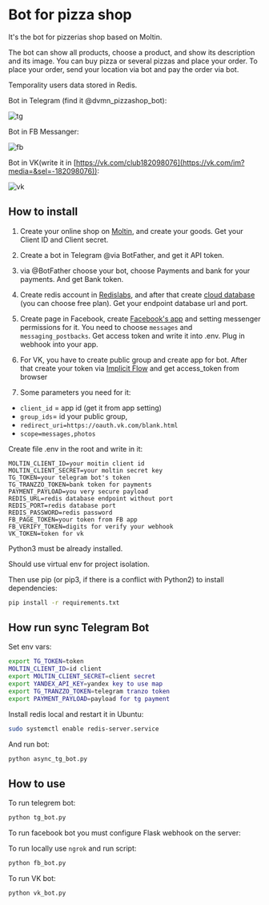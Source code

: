 # Bot for pizza shop

It's the bot for pizzerias shop based on Moltin.

The bot can show all products, choose a product, and show its description and its image. You can buy pizza or several pizzas and place your order. To place your order, send your location via bot and pay the order via bot.

Temporality users data stored in Redis.

Bot in Telegram (find it @dvmn_pizzashop_bot):

![tg](images/tg.gif)

Bot in FB Messanger:

![fb](images/fb.gif)

Bot in VK(write it in [https://vk.com/club182098076](https://vk.com/im?media=&sel=-182098076)):

![vk](images/vk.gif)

## How to install

1. Create your online shop on [Moltin](https://www.moltin.com), and create your goods. Get your Client ID and Client secret.

2. Create a bot in Telegram @via BotFather, and get it API token.

3. via @BotFather choose your bot, choose Payments and bank for your payments. And get Bank token.

4. Create redis account in [Redislabs](https://redislabs.com/), and after that create [cloud database](https://docs.redislabs.com/latest/rc/quick-setup-redis-cloud/) (you can choose free plan). Get your endpoint database url and port.

5. Create page in Facebook, create [Facebook's app](https://developers.facebook.com/apps/) and setting messenger permissions for it. You need to choose `messages` and `messaging_postbacks`. Get access token and write it into .env. Plug in webhook into your app.

6. For VK, you have to create public group and create app for bot.
After that create your token via [Implicit Flow](https://vk.com/dev/implicit_flow_group) and get access_token from browser

7. Some parameters you need for it:

* `client_id` = app id (get it from app setting)
* `group_ids`= id your public group,
* `redirect_uri=https://oauth.vk.com/blank.html`
* `scope=messages,photos`

Create file .env in the root and write in it:

```.env
MOLTIN_CLIENT_ID=your moitin client id
MOLTIN_CLIENT_SECRET=your moltin secret key
TG_TOKEN=your telegram bot's token
TG_TRANZZO_TOKEN=bank token for payments
PAYMENT_PAYLOAD=you very secure payload
REDIS_URL=redis database endpoint without port
REDIS_PORT=redis database port
REDIS_PASSWORD=redis password
FB_PAGE_TOKEN=your token from FB app
FB_VERIFY_TOKEN=digits for verify your webhook
VK_TOKEN=token for vk
```

Python3 must be already installed.

Should use virtual env for project isolation.

Then use pip (or pip3, if there is a conflict with Python2) to install dependencies:

```bash
pip install -r requirements.txt
```

## How run sync Telegram Bot

Set env vars:

```bash
export TG_TOKEN=token
MOLTIN_CLIENT_ID=id client
export MOLTIN_CLIENT_SECRET=client secret
export YANDEX_API_KEY=yandex key to use map
export TG_TRANZZO_TOKEN=telegram tranzo token
export PAYMENT_PAYLOAD=payload for tg payment
```

Install redis local and restart it in Ubuntu:

```bash
sudo systemctl enable redis-server.service
```

And run bot:

```bash
python async_tg_bot.py
```

## How to use

To run telegrem bot:

```bash
python tg_bot.py
```

To run facebook bot you must configure Flask webhook on the server:

To run locally use `ngrok` and run script:

```bash
python fb_bot.py
```

To run VK bot:

```bash
python vk_bot.py
```
